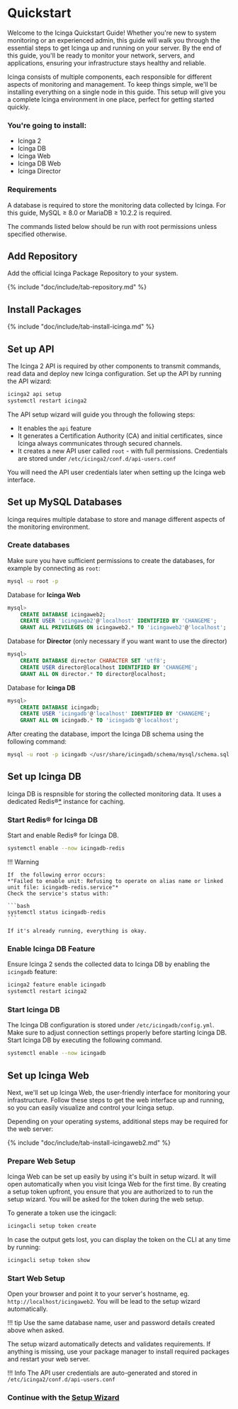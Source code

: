 # Quickstart

Welcome to the Icinga Quickstart Guide! Whether you're new to system monitoring or an experienced admin, this guide will walk you through the essential steps to get Icinga up and running on your server. By the end of this guide, you'll be ready to monitor your network, servers, and applications, ensuring your infrastructure stays healthy and reliable.

Icinga consists of multiple components, each responsible for different aspects of monitoring and management. To keep things simple, we'll be installing everything on a single node in this guide. This setup will give you a complete Icinga environment in one place, perfect for getting started quickly.

### You're going to install:

- Icinga 2
- Icinga DB
- Icinga Web
- Icinga DB Web
- Icinga Director

### Requirements

A database is required to store the monitoring data collected by Icinga. For this guide, MySQL ≥ 8.0 or MariaDB ≥ 10.2.2 is required.

The commands listed below should be run with root permissions unless specified otherwise.


## Add Repository

Add the official Icinga Package Repository to your system.

{% include "doc/include/tab-repository.md" %}

## Install Packages

{% include "doc/include/tab-install-icinga.md" %}

## Set up API

The Icinga 2 API is required by other components to transmit commands, read data and deploy new Icinga configuration. Set up the API by running the API wizard:

```bash
icinga2 api setup
systemctl restart icinga2
```

The API setup wizard will guide you through the following steps:

* It enables the `api` feature
* It generates a Certification Authority (CA) and initial certificates, since Icinga always communicates through secured channels.
* It creates a new API user called `root` - with full permissions. Credentials are stored under `/etc/icinga2/conf.d/api-users.conf`

You will need the API user credentials later when setting up the Icinga web interface.

## Set up MySQL Databases

Icinga requires multiple database to store and manage different aspects of the monitoring environment.

### Create databases

Make sure you have sufficient permissions to create the databases, for example by connecting as `root`:

```bash
mysql -u root -p
```

Database for **Icinga Web**

```sql
mysql>
    CREATE DATABASE icingaweb2;
    CREATE USER 'icingaweb2'@'localhost' IDENTIFIED BY 'CHANGEME';
    GRANT ALL PRIVILEGES ON icingaweb2.* TO 'icingaweb2'@'localhost';
```

Database for **Director** (only necessary if you want want to use the director)

```sql
mysql>
    CREATE DATABASE director CHARACTER SET 'utf8';
    CREATE USER director@localhost IDENTIFIED BY 'CHANGEME';
    GRANT ALL ON director.* TO director@localhost;
```

Database for **Icinga DB**

```sql
mysql>
    CREATE DATABASE icingadb;
    CREATE USER 'icingadb'@'localhost' IDENTIFIED BY 'CHANGEME';
    GRANT ALL ON icingadb.* TO 'icingadb'@'localhost';
```

After creating the database, import the Icinga DB schema using the following command:

```bash
mysql -u root -p icingadb </usr/share/icingadb/schema/mysql/schema.sql
```

## Set up Icinga DB

Icinga DB is respnsible for storing the collected monitoring data. It uses a dedicated Redis®[\*](TRADEMARKS.md#redis) instance for caching.

### Start Redis® for Icinga DB

Start and enable Redis® for Icinga DB.

```bash
systemctl enable --now icingadb-redis
```

!!! Warning

    If  the following error occurs: 
    *"Failed to enable unit: Refusing to operate on alias name or linked unit file: icingadb-redis.service"*
    Check the service's status with: 
    
    ```bash
    systemctl status icingadb-redis
    ```

    If it's already running, everything is okay.

### Enable Icinga DB Feature

Ensure Icinga 2 sends the collected data to Icinga DB by enabling the `icingadb` feature:

```bash
icinga2 feature enable icingadb
systemctl restart icinga2
```


### Start Icinga DB

The Icinga DB configuration is stored under `/etc/icingadb/config.yml`. Make sure to adjust connection settings properly before starting Icinga DB. Start Icinga DB by executing the following command.

```bash
systemctl enable --now icingadb
```

## Set up Icinga Web

Next, we'll set up Icinga Web, the user-friendly interface for monitoring your infrastructure. Follow these steps to get the web interface up and running, so you can easily visualize and control your Icinga setup.

Depending on your operating systems, additional steps may be required for the web server:

{% include "doc/include/tab-install-icingaweb2.md" %}

### Prepare Web Setup

Icinga Web can be set up easily by using it's built in setup wizard. It will open automatically when you visit Icinga Web for the first time. By creating a setup token upfront, you ensure that you are authorized to to run the setup wizard. You will be asked for the token during the web setup.

To generate a token use the icingacli:

```bash 
icingacli setup token create
```

In case the output gets lost, you can display the token on the CLI at any time by running:

```bash
icingacli setup token show
```

### Start Web Setup

Open your browser and point it to your server's hostname, eg. `http://localhost/icingaweb2`. You will be lead to the setup wizard automatically.

!!! tip
    Use the same database name, user and password details created above when asked.

The setup wizard automatically detects and validates requirements. If anything is missing, use your package manager to install required packages and restart your web server.


!!! Info
    The API user credentials are auto-generated and stored in `/etc/icinga2/conf.d/api-users.conf`

### Continue with the **[Setup Wizard](11-websetup.md)**
